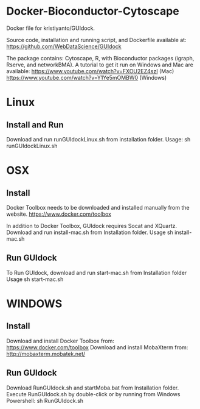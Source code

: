 # Docker-Bioconductor-Cytoscape
Docker file for kristiyanto/GUIdock.

Source code, installation and running script, and Dockerfile available at:
https://github.com/WebDataScience/GUIdock

The package contains: Cytoscape, R, with Bioconductor packages (igraph, Rserve, and networkBMA). 
A tutorial to get it run on Windows and Mac are available: 
https://www.youtube.com/watch?v=FXOU2EZ4szI (Mac)
https://www.youtube.com/watch?v=Y1Ye5mOMBW0 (Windows)

# Linux
## Install and Run
Download and run runGUIdockLinux.sh from installation folder.
Usage:
	sh runGUIdockLinux.sh


# OSX 
## Install
Docker Toolbox needs to be downloaded and installed manually from the website.
https://www.docker.com/toolbox

In addition to Docker Toolbox, GUIdock requires Socat and XQuartz.
Download and run install-mac.sh from Installation folder.
Usage
	sh install-mac.sh


## Run GUIdock
To Run GUIdock, download and run start-mac.sh from Installation folder
Usage
	sh start-mac.sh


# WINDOWS

## Install
Download and install Docker Toolbox from: https://www.docker.com/toolbox
Download and install MobaXterm from: http://mobaxterm.mobatek.net/

## Run GUIdock 
Download RunGUIdock.sh and startMoba.bat from Installation folder.
Execute RunGUIdock.sh by double-click 
or by running from Windows Powershell:
	sh RunGUIdock.sh





